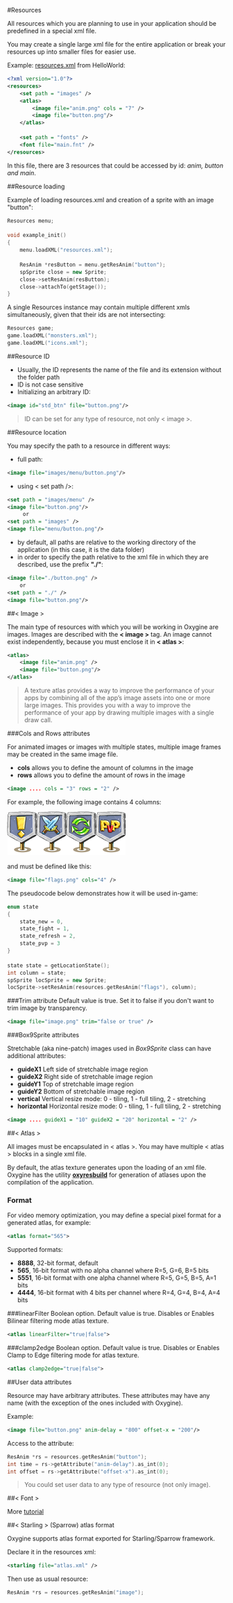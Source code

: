 #Resources

All resources which you are planning to use in your application should be predefined in a special xml file.

You may create a single large xml file for the entire application or break your resources up into smaller files for easier use.

Example: [resources.xml](https://github.com/oxygine/oxygine-framework/blob/master/examples/HelloWorld/data/res.xml) from HelloWorld:
```xml
<?xml version="1.0"?>
<resources>
	<set path = "images" />
	<atlas>
		<image file="anim.png" cols = "7" />
		<image file="button.png"/>		
	</atlas>
		
	<set path = "fonts" />
	<font file="main.fnt" />	
</resources>
```
In this file, there are 3 resources that could be accessed by id: *anim, button and main*.

##Resource loading

Example of loading resources.xml and creation of a sprite with an image "button":
```cpp
Resources menu;

void example_init()
{
	menu.loadXML("resources.xml");

	ResAnim *resButton = menu.getResAnim("button");
	spSprite close = new Sprite;
	close->setResAnim(resButton);
	close->attachTo(getStage());
}
```
A single Resources instance may contain multiple different xmls simultaneously, given that their ids are not intersecting:
```cpp
Resources game;
game.loadXML("monsters.xml");
game.loadXML("icons.xml");
```

##Resource ID

* Usually, the ID represents the name of the file and its extension without the folder path
* ID is not case sensitive
* Initializing an arbitrary ID:

```xml
<image id="std_btn" file="button.png"/>
```
> ID can be set for any type of resource, not only < image >.

##Resource location

You may specify the path to a resource in different ways:

* full path:
```xml
<image file="images/menu/button.png"/>
```
* using < set path />:
```xml
<set path = "images/menu" />
<image file="button.png"/>
     or
<set path = "images" />
<image file="menu/button.png"/>
```

* by default, all paths are relative to the working directory of the application (in this case, it is the data folder)
* in order to specify the path relative to the xml file in which they are described, use the prefix **"./"**:
```xml
<image file="./button.png" />
	or
<set path = "./" />
<image file="button.png"/>
```

##< Image >

The main type of resources with which you will be working in Oxygine are images. Images are described with the **< image >** tag. An image cannot exist independently, because you must enclose it in **< atlas >**:
```xml
<atlas>
	<image file="anim.png" />
	<image file="button.png"/>		
</atlas>
```

>A texture atlas provides a way to improve the performance of your apps by combining all of the app’s image assets into one or more large images. This provides you with a way to improve the performance of your app by drawing multiple images with a single draw call.

###Cols and Rows attributes

For animated images or images with multiple states, multiple image frames may be created in the same image file.


* **cols** allows you to define the amount of columns in the image
* **rows** allows you to define the amount of rows in the image
```xml
<image .... cols = "3" rows = "2" />
```
For example, the following image contains 4 columns:
  
![](img/image_cols.png)

and must be defined like this:
```xml
<image file="flags.png" cols="4" /> 
```
The pseudocode below demonstrates how it will be used in-game:
```cpp
enum state
{
	state_new = 0, 
	state_fight = 1, 
	state_refresh = 2,
	state_pvp = 3
}
	
state state = getLocationState();
int column = state; 
spSprite locSprite = new Sprite;
locSprite->setResAnim(resources.getResAnim("flags"), column);
```
###Trim attribute
Default value is true. Set it to false if you don't want to trim image by transparency.
```xml
<image file="image.png" trim="false or true" /> 
```

###Box9Sprite attributes

Stretchable (aka nine-patch) images used in *Box9Sprite* class can have additional attributes:

* **guideX1** Left side of stretchable image region
* **guideX2** Right side of stretchable image region
* **guideY1** Top of stretchable image region
* **guideY2** Bottom of stretchable image region
* **vertical** Vertical resize mode: 0 - tiling, 1 - full tiling, 2 - stretching
* **horizontal** Horizontal resize mode: 0 - tiling, 1 - full tiling, 2 - stretching
```xml
<image .... guideX1 = "10" guideX2 = "20" horizontal = "2" />
```
##< Atlas >

All images must be encapsulated in < atlas >. You may have multiple < atlas > blocks in a single xml file.

By default, the atlas texture generates upon the loading of an xml file. Oxygine has the utility **[oxyresbuild](atlasses)** for generation of atlases upon the compilation of the application.

### Format 

For video memory optimization, you may define a special pixel format for a generated atlas, for example:
```xml
<atlas format="565">
```
Supported formats:

* **8888**, 32-bit format, default
* **565**, 16-bit format with no alpha channel where R=5, G=6, B=5 bits
* **5551**, 16-bit format with one alpha channel where R=5, G=5, B=5, A=1 bits
* **4444**, 16-bit format with 4 bits per channel where R=4, G=4, B=4, A=4 bits

###linearFilter
Boolean option. Default value is true.
Disables or Enables Bilinear filtering mode atlas texture.
```xml
<atlas linearFilter="true|false">
```

###clamp2edge
Boolean option. Default value is true.
Disables or Enables Clamp to Edge filtering mode for atlas texture.
```xml
<atlas clamp2edge="true|false">
```
##User data attributes

Resource may have arbitrary attributes. These attributes may have any name (with the exception of the ones included with Oxygine).

Example: 
```xml
<image file="button.png" anim-delay = "800" offset-x = "200"/>
```
Access to the attribute:
```cpp
ResAnim *rs = resources.getResAnim("button");
int time = rs->getAttribute("anim-delay").as_int(0);
int offset = rs->getAttribute("offset-x").as_int(0);
```
> You could set user data to any type of resource (not only image).


##< Font >

More [tutorial](fonts)

##< Starling > (Sparrow) atlas format

Oxygine supports atlas format exported for Starling/Sparrow framework. 

Declare it in the resources xml:
```xml
<starling file="atlas.xml" />
```

Then use as usual resource:
```cpp
ResAnim *rs = resources.getResAnim("image");
```